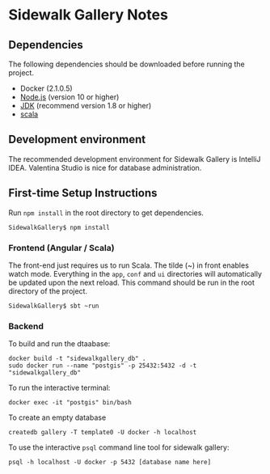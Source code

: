 # Sidewalk Gallery Notes
## Dependencies
The following dependencies should be downloaded before running the project.
* Docker (2.1.0.5)
* [Node.js](https://nodejs.org/) (version 10 or higher)
* [JDK](http://www.oracle.com/technetwork/java/javase/downloads/index.html) (recommend version 1.8 or higher)
* [scala](https://www.scala-lang.org/download/)

## Development environment
The recommended development environment for Sidewalk Gallery is IntelliJ IDEA. Valentina Studio is nice for database administration.

## First-time Setup Instructions
Run `npm install` in the root directory to get dependencies.
```
SidewalkGallery$ npm install
```

### Frontend (Angular / Scala)
The front-end just requires us to run Scala. The tilde (~) in front enables watch mode. Everything in the `app`, `conf` and `ui` directories will automatically be updated upon the next reload. This command should be run in the root directory of the project. 
```
SidewalkGallery$ sbt ~run
```

### Backend
To build and run the dtaabase:
```
docker build -t "sidewalkgallery_db" .
sudo docker run --name "postgis" -p 25432:5432 -d -t "sidewalkgallery_db"
```

To run the interactive terminal:
```
docker exec -it "postgis" bin/bash
```

To create an empty database
```
createdb gallery -T template0 -U docker -h localhost
```

To use the interactive `psql` command line tool for sidewalk gallery:
```
psql -h localhost -U docker -p 5432 [database name here]
```
